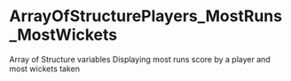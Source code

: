 # ArrayOfStructurePlayers_MostRuns_MostWickets
Array of Structure variables Displaying most runs score by a player and most wickets taken 
